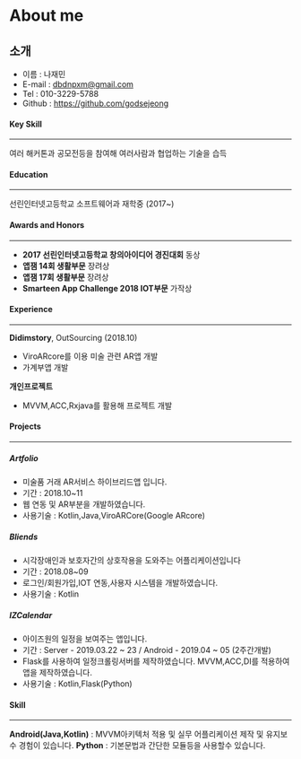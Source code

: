 # About me

## 소개

- 이름 : 나재민
- E-mail : dbdnpxm@gmail.com
- Tel : 010-3229-5788
- Github : https://github.com/godsejeong

#### Key Skill

-----

여러 해커톤과 공모전등을 참여해 여러사람과 협업하는 기술을 습득

#### Education

-----

선린인터넷고등학교 소프트웨어과 재학중 (2017~)
#### Awards and Honors

----

- **2017 선린인터넷고등학교 창의아이디어 경진대회** 동상
- **앱잼 14회 생활부문** 장려상
- **앱잼 17회 생활부문** 장려상
- **Smarteen App Challenge 2018 IOT부문** 가작상

#### Experience

-----

**Didimstory**, OutSourcing (2018.10)
 - ViroARcore를 이용 미술 관련 AR앱 개발
 - 가계부앱 개발

**개인프로젝트**
 - MVVM,ACC,Rxjava를 활용해 프로젝트 개발

#### Projects

-----

##### Artfolio
- 미술품 거래 AR서비스 하이브리드앱 입니다.
- 기간 : 2018.10~11
- 웹 연동 및 AR부분을 개발하였습니다.
- 사용기술 : Kotlin,Java,ViroARCore(Google ARcore)

##### Bliends
- 시각장애인과 보호자간의 상호작용을 도와주는 어플리케이션입니다
- 기간 : 2018.08~09
- 로그인/회원가입,IOT 연동,사용자 시스템을 개발하였습니다.
- 사용기술 : Kotlin

##### IZCalendar
- 아이즈원의 일정을 보여주는 앱입니다.
- 기간 : Server - 2019.03.22 ~ 23 / Android - 2019.04 ~ 05 (2주간개발)
- Flask를 사용하여 일정크롤링서버를 제작하였습니다. MVVM,ACC,DI를 적용하여 앱을 제작하였습니다.
- 사용기술 : Kotlin,Flask(Python)

#### Skill

-----

**Android(Java,Kotlin)** : MVVM아키텍처 적용 및 실무 어플리케이션 제작 및 유지보수 경험이 있습니다.
**Python** : 기본문법과 간단한 모듈등을 사용할수 있습니다.
